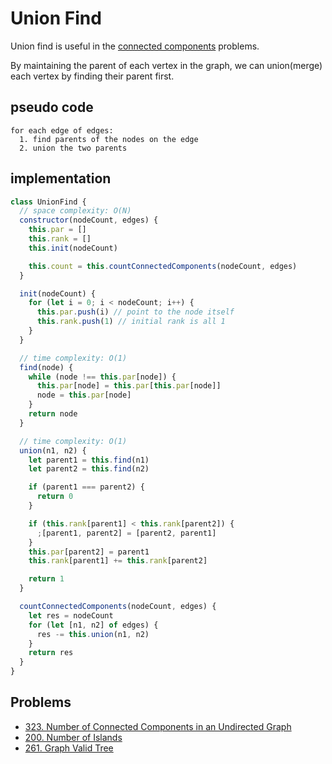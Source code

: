 # Union Find

Union find is useful in the [connected components](<https://en.wikipedia.org/wiki/Component_(graph_theory)>) problems.

By maintaining the parent of each vertex in the graph, we can union(merge) each vertex by finding their parent first.

## pseudo code

```
for each edge of edges:
  1. find parents of the nodes on the edge
  2. union the two parents
```

## implementation

```js
class UnionFind {
  // space complexity: O(N)
  constructor(nodeCount, edges) {
    this.par = []
    this.rank = []
    this.init(nodeCount)

    this.count = this.countConnectedComponents(nodeCount, edges)
  }

  init(nodeCount) {
    for (let i = 0; i < nodeCount; i++) {
      this.par.push(i) // point to the node itself
      this.rank.push(1) // initial rank is all 1
    }
  }

  // time complexity: O(1)
  find(node) {
    while (node !== this.par[node]) {
      this.par[node] = this.par[this.par[node]]
      node = this.par[node]
    }
    return node
  }

  // time complexity: O(1)
  union(n1, n2) {
    let parent1 = this.find(n1)
    let parent2 = this.find(n2)

    if (parent1 === parent2) {
      return 0
    }

    if (this.rank[parent1] < this.rank[parent2]) {
      ;[parent1, parent2] = [parent2, parent1]
    }
    this.par[parent2] = parent1
    this.rank[parent1] += this.rank[parent2]

    return 1
  }

  countConnectedComponents(nodeCount, edges) {
    let res = nodeCount
    for (let [n1, n2] of edges) {
      res -= this.union(n1, n2)
    }
    return res
  }
}
```

## Problems

- [323. Number of Connected Components in an Undirected Graph](https://leetcode.com/problems/number-of-connected-components-in-an-undirected-graph/description/)
- [200. Number of Islands](https://leetcode.com/problems/number-of-islands/description/)
- [261. Graph Valid Tree](https://leetcode.com/problems/graph-valid-tree/description/)
